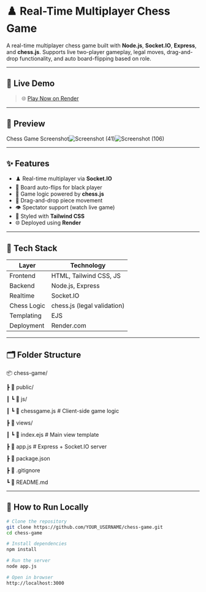 # ♟️ Real-Time Multiplayer Chess Game

A real-time multiplayer chess game built with **Node.js**, **Socket.IO**, **Express**, and **chess.js**. Supports live two-player gameplay, legal moves, drag-and-drop functionality, and auto board-flipping based on role.

---

## 🚀 Live Demo

> 🌐 [Play Now on Render](https://chess-game-yyiz.onrender.com/)  


---

## 📸 Preview

Chess Game Screenshot![Screenshot (41)](https://github.com/user-attachments/assets/4cf97d1d-35d6-4626-9c9a-a3664df405b2)![Screenshot (106)](https://github.com/user-attachments/assets/3d86e4b9-e2d7-494e-ab81-0ef67c5fac69)



---

## ✨ Features

- ♟️ Real-time multiplayer via **Socket.IO**
- 🔁 Board auto-flips for black player
- 🧠 Game logic powered by **chess.js**
- 🎯 Drag-and-drop piece movement
- 👁️ Spectator support (watch live game)
- 💄 Styled with **Tailwind CSS**
- 🌐 Deployed using **Render**

---

## 🧠 Tech Stack

| Layer        | Technology               |
|--------------|--------------------------|
| Frontend     | HTML, Tailwind CSS, JS   |
| Backend      | Node.js, Express         |
| Realtime     | Socket.IO                |
| Chess Logic  | chess.js (legal validation) |
| Templating   | EJS                      |
| Deployment   | Render.com               |

---

## 🗂️ Folder Structure
📦 chess-game/

┣ 📂 public/

┃ ┗ 📂 js/

┃ ┗ 📜 chessgame.js # Client-side game logic

┣ 📂 views/

┃ ┗ 📜 index.ejs # Main view template

┣ 📜 app.js # Express + Socket.IO server

┣ 📜 package.json

┣ 📜 .gitignore

┗ 📜 README.md

---

## 🧪 How to Run Locally

```bash
# Clone the repository
git clone https://github.com/YOUR_USERNAME/chess-game.git
cd chess-game

# Install dependencies
npm install

# Run the server
node app.js

# Open in browser
http://localhost:3000

